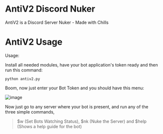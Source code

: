 # AntiV2 Discord Nuker
AntiV2 is a Discord Server Nuker - Made with Chills

# AntiV2 Usage
Usage:

Install all needed modules, have your bot application's token ready and then run this command:

    python antiv2.py

Boom, now just enter your Bot Token and you should have this menu:

![image](https://user-images.githubusercontent.com/75194878/124406152-6a85e900-dd38-11eb-8b51-7a8976154fb3.png)

Now just go to any server where your bot is present, and run any of the three simple commands,
>$w (Set Bots Watching Status), $nk (Nuke the Server) and $help (Shows a help guide for the bot)
